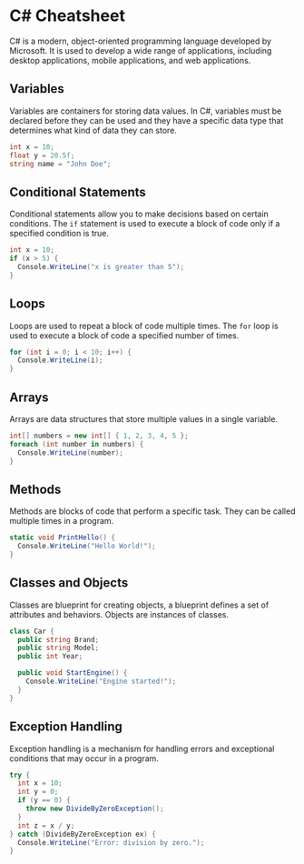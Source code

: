 # C# Cheatsheet

C# is a modern, object-oriented programming language developed by Microsoft. It is used to develop a wide range of applications, including desktop applications, mobile applications, and web applications.

## Variables

Variables are containers for storing data values. In C#, variables must be declared before they can be used and they have a specific data type that determines what kind of data they can store.

```C#
int x = 10;
float y = 20.5f;
string name = "John Doe";
```

## Conditional Statements

Conditional statements allow you to make decisions based on certain conditions. The `if` statement is used to execute a block of code only if a specified condition is true.

```C#
int x = 10;
if (x > 5) {
  Console.WriteLine("x is greater than 5");
}
```

## Loops

Loops are used to repeat a block of code multiple times. The `for` loop is used to execute a block of code a specified number of times.

```C#
for (int i = 0; i < 10; i++) {
  Console.WriteLine(i);
}
```

## Arrays

Arrays are data structures that store multiple values in a single variable.

```C#
int[] numbers = new int[] { 1, 2, 3, 4, 5 };
foreach (int number in numbers) {
  Console.WriteLine(number);
}
```

## Methods

Methods are blocks of code that perform a specific task. They can be called multiple times in a program.

```C#
static void PrintHello() {
  Console.WriteLine("Hello World!");
}
```

## Classes and Objects

Classes are blueprint for creating objects, a blueprint defines a set of attributes and behaviors. Objects are instances of classes.

```C#
class Car {
  public string Brand;
  public string Model;
  public int Year;

  public void StartEngine() {
    Console.WriteLine("Engine started!");
  }
}
```

## Exception Handling

Exception handling is a mechanism for handling errors and exceptional conditions that may occur in a program.

```C#
try {
  int x = 10;
  int y = 0;
  if (y == 0) {
    throw new DivideByZeroException();
  }
  int z = x / y;
} catch (DivideByZeroException ex) {
  Console.WriteLine("Error: division by zero.");
}
```
